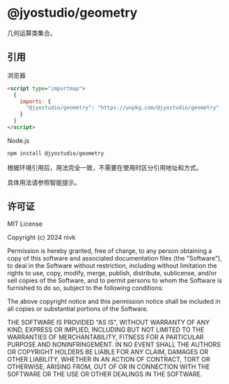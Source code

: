 # @jyostudio/geometry

几何运算类集合。

## 引用

浏览器

```HTML
<script type="importmap">
  {
    imports: {
      "@jyostudio/geometry": "https://unpkg.com/@jyostudio/geometry"
    }
  }
</script>
```

Node.js

```bash
npm install @jyostudio/geometry
```

根据环境引用后，用法完全一致，不需要在使用时区分引用地址和方式。  

具体用法请参照智能提示。

## 许可证

MIT License

Copyright (c) 2024 nivk

Permission is hereby granted, free of charge, to any person obtaining a copy
of this software and associated documentation files (the "Software"), to deal
in the Software without restriction, including without limitation the rights
to use, copy, modify, merge, publish, distribute, sublicense, and/or sell
copies of the Software, and to permit persons to whom the Software is
furnished to do so, subject to the following conditions:

The above copyright notice and this permission notice shall be included in all
copies or substantial portions of the Software.

THE SOFTWARE IS PROVIDED "AS IS", WITHOUT WARRANTY OF ANY KIND, EXPRESS OR
IMPLIED, INCLUDING BUT NOT LIMITED TO THE WARRANTIES OF MERCHANTABILITY,
FITNESS FOR A PARTICULAR PURPOSE AND NONINFRINGEMENT. IN NO EVENT SHALL THE
AUTHORS OR COPYRIGHT HOLDERS BE LIABLE FOR ANY CLAIM, DAMAGES OR OTHER
LIABILITY, WHETHER IN AN ACTION OF CONTRACT, TORT OR OTHERWISE, ARISING FROM,
OUT OF OR IN CONNECTION WITH THE SOFTWARE OR THE USE OR OTHER DEALINGS IN THE
SOFTWARE.
